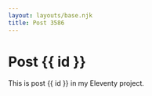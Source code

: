 ```yaml
---
layout: layouts/base.njk
title: Post 3586
---
```


# Post {{ id }}

This is post {{ id }} in my Eleventy project.
